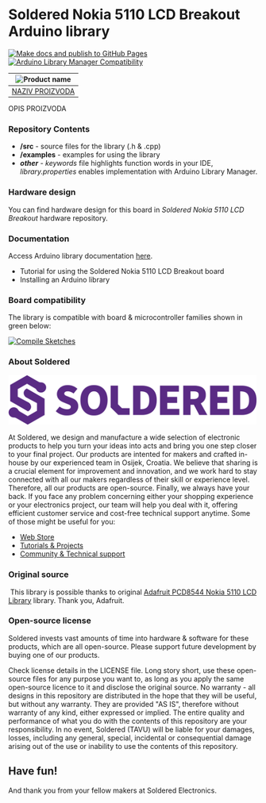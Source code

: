 # Soldered Nokia 5110 LCD Breakout Arduino library

[![Make docs and publish to GitHub Pages](https://github.com/SolderedElectronics/Soldered-Nokia-5110-LCD-Arduino-Library/actions/workflows/make_docs.yml/badge.svg?branch=dev)](https://github.com/SolderedElectronics/Soldered-Nokia-5110-LCD-Arduino-Library/actions/workflows/make_docs.yml)
[![Arduino Library Manager Compatibility](https://github.com/SolderedElectronics/Soldered-Nokia-5110-LCD-Arduino-Library/actions/workflows/arduino_lint.yml/badge.svg?branch=dev)](https://github.com/SolderedElectronics/Soldered-Nokia-5110-LCD-Arduino-Library/actions/workflows/arduino_lint.yml)

| ![Product name](https://upload.wikimedia.org/wikipedia/commons/8/8f/Example_image.svg) |
| :------------------------------------------------------------------------------------: |
|                      [NAZIV PROIZVODA](https://www.solde.red/333272)                      |

OPIS PROIZVODA

### Repository Contents

- **/src** - source files for the library (.h & .cpp)
- **/examples** - examples for using the library
- **_other_** - _keywords_ file highlights function words in your IDE, _library.properties_ enables implementation with Arduino Library Manager.

### Hardware design

You can find hardware design for this board in _Soldered Nokia 5110 LCD Breakout_ hardware repository.

### Documentation

Access Arduino library documentation [here](https://SolderedElectronics.github.io/Soldered-Nokia-5110-LCD-Arduino-Library/).

- Tutorial for using the Soldered Nokia 5110 LCD Breakout board
- Installing an Arduino library

### Board compatibility

The library is compatible with board & microcontroller families shown in green below:

[![Compile Sketches](http://github-actions.40ants.com/SolderedElectronics/Soldered-Nokia-5110-LCD-Arduino-Library/matrix.svg?branch=dev&only=Compile%20Sketches)](https://github.com/SolderedElectronics/Soldered-Nokia-5110-LCD-Arduino-Library/actions/workflows/compile_test.yml)

### About Soldered

<img src="https://raw.githubusercontent.com/SolderedElectronics/Soldered-Nokia-5110-LCD-Arduino-Library/dev/extras/Soldered-logo-color.png" alt="soldered-logo" width="500"/>

At Soldered, we design and manufacture a wide selection of electronic products to help you turn your ideas into acts and bring you one step closer to your final project. Our products are intented for makers and crafted in-house by our experienced team in Osijek, Croatia. We believe that sharing is a crucial element for improvement and innovation, and we work hard to stay connected with all our makers regardless of their skill or experience level. Therefore, all our products are open-source. Finally, we always have your back. If you face any problem concerning either your shopping experience or your electronics project, our team will help you deal with it, offering efficient customer service and cost-free technical support anytime. Some of those might be useful for you:

- [Web Store](https://www.soldered.com/shop)
- [Tutorials & Projects](https://soldered.com/learn)
- [Community & Technical support](https://soldered.com/community)

### Original source

​
This library is possible thanks to original [Adafruit PCD8544 Nokia 5110 LCD Library](https://github.com/adafruit/Adafruit-PCD8544-Nokia-5110-LCD-library) library. Thank you, Adafruit.

### Open-source license

Soldered invests vast amounts of time into hardware & software for these products, which are all open-source. Please support future development by buying one of our products.

Check license details in the LICENSE file. Long story short, use these open-source files for any purpose you want to, as long as you apply the same open-source licence to it and disclose the original source. No warranty - all designs in this repository are distributed in the hope that they will be useful, but without any warranty. They are provided "AS IS", therefore without warranty of any kind, either expressed or implied. The entire quality and performance of what you do with the contents of this repository are your responsibility. In no event, Soldered (TAVU) will be liable for your damages, losses, including any general, special, incidental or consequential damage arising out of the use or inability to use the contents of this repository.

## Have fun!

And thank you from your fellow makers at Soldered Electronics.
